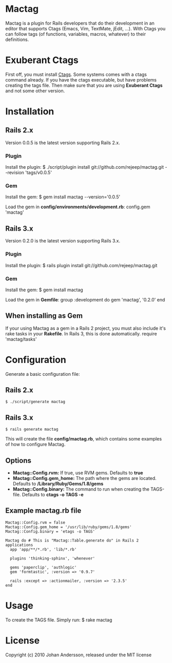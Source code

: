 # Mactag

Mactag is a plugin for Rails developers that do their development in
an editor that supports Ctags (Emacs, Vim, TextMate, jEdit, ...). With
Ctags you can follow tags (of functions, variables, macros, whatever)
to their definitions.


# Exuberant Ctags
First off, you must install [Ctags](http://ctags.sourceforge.net/).
Some systems comes with a ctags command already. If you have the ctags
executable, but have problems creating the tags file. Then make sure
that you are using **Exuberant Ctags** and not some other version.


# Installation

## Rails 2.x
Version 0.0.5 is the latest version supporting Rails 2.x.

### Plugin
Install the plugin:
    $ ./script/plugin install git://github.com/rejeep/mactag.git --revision 'tags/v0.0.5'

### Gem
Install the gem:
    $ gem install mactag --version='0.0.5'
    
Load the gem in **config/environments/development.rb**:
    config.gem 'mactag'


## Rails 3.x
Version 0.2.0 is the latest version supporting Rails 3.x.

### Plugin
Install the plugin:
    $ rails plugin install git://github.com/rejeep/mactag.git

### Gem
Install the gem:
    $ gem install mactag
    
Load the gem in **Gemfile**:
    group :development do
      gem 'mactag', '0.2.0'
    end


## When installing as Gem
If your using Mactag as a gem in a Rails 2 project, you must also
include it's rake tasks in your **Rakefile**. In Rails 3, this is done
automatically.
    require 'mactag/tasks'
    

# Configuration
Generate a basic configuration file:

## Rails 2.x
    $ ./script/generate mactag
    
## Rails 3.x
    $ rails generate mactag

This will create the file **config/mactag.rb**, which contains some
examples of how to configure Mactag.

## Options

* **Mactag::Config.rvm:** If true, use RVM gems. Defaults to **true**
* **Mactag::Config.gem_home:** The path where the gems are located. Defaults to **/Library/Ruby/Gems/1.8/gems**
* **Mactag::Config.binary:** The command to run when creating the TAGS-file. Defaults to **ctags -o TAGS -e**

## Example mactag.rb file
    Mactag::Config.rvm = false
    Mactag::Config.gem_home = '/usr/lib/ruby/gems/1.8/gems'
    Mactag::Config.binary = 'etags -o TAGS'

    Mactag do # This is "Mactag::Table.generate do" in Rails 2 applications
      app 'app/**/*.rb', 'lib/*.rb'

      plugins 'thinking-sphinx', 'whenever'

      gems 'paperclip', 'authlogic'
      gem 'formtastic', :version => '0.9.7'

      rails :except => :actionmailer, :version => '2.3.5'
    end


# Usage
To create the TAGS file. Simply run:
    $ rake mactag


# License
Copyright (c) 2010 Johan Andersson, released under the MIT license
